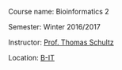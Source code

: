 Course name: Bioinformatics 2

Semester: Winter 2016/2017

Instructor: [Prof. Thomas Schultz](http://cg.cs.uni-bonn.de/de/mitarbeiter/junprof-dr-thomas-schultz/)

Location: [B-IT](http://www.b-it-center.de/)
